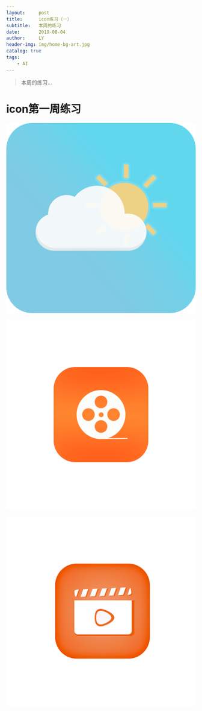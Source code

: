 ```yaml
---
layout:     post
title:      icon练习（一）
subtitle:   本周的练习
date:       2019-08-04
author:     LY
header-img: img/home-bg-art.jpg
catalog: true
tags:
    - AI
---
```


> 本周的练习... 

# icon第一周练习

![](/img/2019080401.png)

![](/img/2019080402.png)

![](/img/2019080403.png)